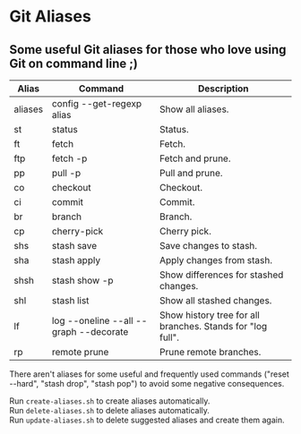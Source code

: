 # Git Aliases

## Some useful Git aliases for those who love using Git on command line ;)

Alias | Command | Description
--- | --- | ---
aliases | config --get-regexp alias | Show all aliases.
st | status | Status.
ft | fetch | Fetch.
ftp | fetch -p | Fetch and prune.
pp | pull -p | Pull and prune.
co | checkout | Checkout.
ci | commit | Commit.
br | branch | Branch.
cp | cherry-pick| Cherry pick.
shs | stash save | Save changes to stash.
sha | stash apply | Apply changes from stash.
shsh | stash show -p | Show differences for stashed changes.
shl | stash list | Show all stashed changes.
lf | log --oneline --all --graph --decorate | Show history tree for all branches. Stands for "log full".
rp | remote prune | Prune remote branches.

There aren't aliases for some useful and frequently used commands ("reset --hard", "stash drop", "stash pop") to avoid some negative consequences.

Run `create-aliases.sh` to create aliases automatically.  
Run `delete-aliases.sh` to delete aliases automatically.  
Run `update-aliases.sh` to delete suggested aliases and create them again.
